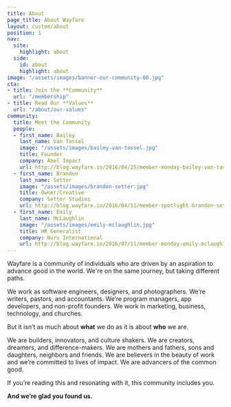 ```yaml
---
title: About
page_title: About Wayfare
layout: custom/about
position: 1
nav:
  site:
    highlight: about
  side:
    id: about
    highlight: about
image: "/assets/images/banner-our-community-00.jpg"
cta:
- title: Join the **Community**
  url: "/membership"
- title: Read Our **Values**
  url: "/about/our-values"
community:
  title: Meet the Community
  people:
  - first_name: Bailey
    last_name: Van Tassel
    image: "/assets/images/bailey-van-tassel.jpg"
    title: Founder
    company: Abel Impact
    url: http://blog.wayfare.io/2016/04/25/member-monday-bailey-van-tassel-of-abel-impact/
  - first_name: Brandon
    last_name: Setter
    image: "/assets/images/brandon-setter.jpg"
    title: Owner/Creative
    company: Setter Studios
    url: http://blog.wayfare.io/2016/04/11/member-spotlight-brandon-setter/
  - first_name: Emily
    last_name: McLaughlin
    image: "/assets/images/emily-mclaughlin.jpg"
    title: HR Generalist
    company: Nuru International
    url: http://blog.wayfare.io/2016/07/11/member-monday-emily-mclaughlin/
---
```


Wayfare is a community of individuals who are driven by an aspiration to advance good in the world. We're on the same journey, but taking different paths.

We work as software engineers, designers, and photographers. We’re writers, pastors, and accountants. We’re program managers, app developers, and non-profit founders. We work in marketing, business, technology, and churches.

But it isn’t as much about **what** we do as it is about **who** we are.

We are builders, innovators, and culture shakers. We are creators, dreamers, and difference-makers. We are mothers and fathers, sons and daughters, neighbors and friends. We are believers in the beauty of work and we’re committed to lives of impact. We are advancers of the common good.

If you’re reading this and resonating with it, this community includes you.

**And we’re glad you found us.**

